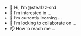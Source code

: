 - 👋 Hi, I’m @stea1zz-snd
- 👀 I’m interested in ...
- 🌱 I’m currently learning ...
- 💞️ I’m looking to collaborate on ...
- 📫 How to reach me ...

<!---
stea1zz-snd/stea1zz-snd is a ✨ special ✨ repository because its `README.md` (this file) appears on your GitHub profile.
You can click the Preview link to take a look at your changes.
--->
